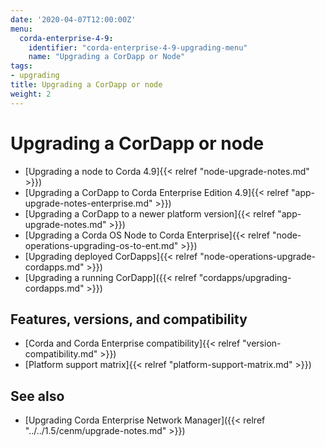 ```yaml
---
date: '2020-04-07T12:00:00Z'
menu:
  corda-enterprise-4-9:
    identifier: "corda-enterprise-4-9-upgrading-menu"
    name: "Upgrading a CorDapp or Node"
tags:
- upgrading
title: Upgrading a CorDapp or node
weight: 2
---
```


# Upgrading a CorDapp or node

* [Upgrading a node to Corda 4.9]{{< relref "node-upgrade-notes.md" >}})
* [Upgrading a CorDapp to Corda Enterprise Edition 4.9]{{< relref "app-upgrade-notes-enterprise.md" >}})
* [Upgrading a CorDapp to a newer platform version]{{< relref "app-upgrade-notes.md" >}})
* [Upgrading a Corda OS Node to Corda Enterprise]{{< relref "node-operations-upgrading-os-to-ent.md" >}})
* [Upgrading deployed CorDapps]{{< relref "node-operations-upgrade-cordapps.md" >}})
* [Upgrading a running CorDapp]({{< relref "cordapps/upgrading-cordapps.md" >}})

## Features, versions, and compatibility

* [Corda and Corda Enterprise compatibility]{{< relref "version-compatibility.md" >}})
* [Platform support matrix]{{< relref "platform-support-matrix.md" >}})

## See also

* [Upgrading Corda Enterprise Network Manager]({{< relref "../../1.5/cenm/upgrade-notes.md" >}})
